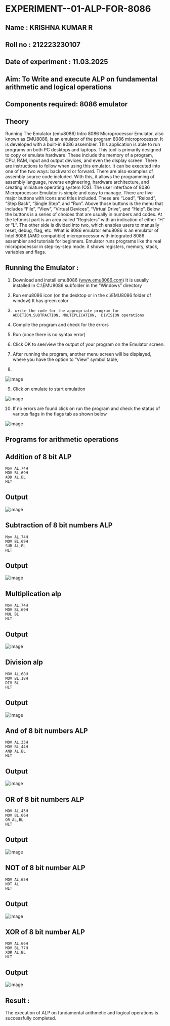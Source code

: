 # EXPERIMENT--01-ALP-FOR-8086
## Name : KRISHNA KUMAR R
## Roll no : 212223230107
## Date of experiment : 11.03.2025

## Aim: To Write and execute ALP on fundamental arithmetic and logical operations
## Components required: 8086  emulator 
## Theory 
Running The Emulator (emu8086) Intro 8086 Microprocessor Emulator, also known as EMU8086, is an emulator of the program 8086 microprocessor. It is developed with a built-in 8086 assembler. This application is able to run programs on both PC desktops and laptops. This tool is primarily designed to copy or emulate hardware. These include the memory of a program, CPU, RAM, input and output devices, and even the display screen. There are instructions to follow when using this emulator. It can be executed into one of the two ways: backward or forward. There are also examples of assembly source code included. With this, it allows the programming of assembly language, reverse engineering, hardware architecture, and creating miniature operating system (OS). The user interface of 8086 Microprocessor Emulator is simple and easy to manage. There are five major buttons with icons and titles included. These are “Load”, “Reload”, “Step Back”, “Single Step”, and “Run”. Above those buttons is the menu that includes “File”, “View”, “Virtual Devices”, “Virtual Drive”, and “Help”. Below the buttons is a series of choices that are usually in numbers and codes. At the leftmost part is an area called “Registers” with an indication of either “H” or “L”. The other side is divided into two, which enables users to manually reset, debug, flag, etc. What is 8086 emulator emu8086 is an emulator of Intel 8086 (AMD compatible) microprocessor with integrated 8086 assembler and tutorials for beginners. Emulator runs programs like the real microprocessor in step-by-step mode. it shows registers, memory, stack, variables and flags.


 ## Running the Emulator :
1.	Download and install emu8086 (www.emu8086.com) It is usually installed in C:\EMU8086 subfolder in the “Windows” directory
2.	  Run  emu8086 icon (on the desktop or in the c:\EMU8086 folder of window) It has green color 
 
 
3.		write the code for the appropriate program for ADDITION,SUBTRACTION, MULTIPLICATION,  DIVISION operations 

4.	 Compile the program and check for the errors 
5.	Run (once there is no syntax error) 

6.	Click OK to see/view the output of your program on the Emulator screen. 


7.	After running the program, another menu screen will be displayed, where you have the option to “View” symbol table,
8.	 


![image](https://user-images.githubusercontent.com/36288975/189273263-d65baae9-4b8f-4723-afb3-c0ffa4052b04.png)











9.	Click on emulate to start emulation 








![image](https://user-images.githubusercontent.com/36288975/189273273-9bb36ec1-e2e8-4892-8d35-37707332bfdc.png)








10.	If no errors are found click on run the program and check the status of various flags in the flags tab as shown below 






![image](https://user-images.githubusercontent.com/36288975/189273277-113a2a33-4a40-4ff8-95a5-ecd3a1f504fe.png)







## Programs for arithmetic  operations

## Addition  of 8 bit ALP 
```
Mov AL,74H
MOV BL,69H
ADD AL,BL
HLT
```
## Output  
 ![image](https://github.com/user-attachments/assets/09803bdd-7411-49a0-a19a-849f49655b0a)

## Subtraction   of 8 bit numbers  ALP 
```
Mov AL,74H
MOV BL,69H
SUB AL,BL
HLT
```
## Output  
![image](https://github.com/user-attachments/assets/929b7249-2bda-49cc-b7bd-691778701d57)

## Multiplication alp 
```
Mov AL,74H
MOV BL,69H
MUL BL
HLT
```
 ## Output  
![image](https://github.com/user-attachments/assets/6e1c7b85-a922-4e37-8a90-ae6c2f4882e0)


## Division alp 
```
MOV AL,68H
MOV BL,18H
DIV BL
HLT
```
## Output  
![image](https://github.com/user-attachments/assets/bc8b241c-c2dc-4956-b257-8f9d7ffa0d7a)

## And of 8 bit numbers ALP
```assembly
MOV AL,33H
MOV BL,44H
AND AL,BL
HLT
```
## Output
![image](https://github.com/user-attachments/assets/1f70ed7f-a214-4cb8-999c-adcd31784382)


## OR of 8 bit numbers ALP
```assembly
MOV AL,45H
MOV BL,66H
OR AL,BL
HLT
```
## Output
![image](https://github.com/user-attachments/assets/f2363e83-9f02-4a06-8754-e2a5f5b9cd97)


## NOT of 8 bit number ALP
```assembly
MOV AL,65H
NOT AL
HLT
```
## Output
![image](https://github.com/user-attachments/assets/a29500ad-06ec-44d4-bde9-f5c762d42f20)


## XOR of 8 bit number ALP
```assembly
MOV AL,66H
MOV BL,77H
XOR AL,BL
HLT
```

## Output
![image](https://github.com/user-attachments/assets/ec2e9fe5-3ebe-42c7-a9be-54a8a69e4f91)


## Result :

The execution of ALP on fundamental arithmetic and logical operations is successfully completed.








